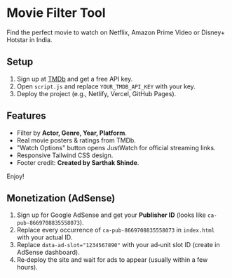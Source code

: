 
# Movie Filter Tool

Find the perfect movie to watch on Netflix, Amazon Prime Video or Disney+ Hotstar in India.

## Setup

1. Sign up at [TMDb](https://www.themoviedb.org/) and get a free API key.
2. Open `script.js` and replace `YOUR_TMDB_API_KEY` with your key.
3. Deploy the project (e.g., Netlify, Vercel, GitHub Pages).

## Features

- Filter by **Actor, Genre, Year, Platform**.
- Real movie posters & ratings from TMDb.
- "Watch Options" button opens JustWatch for official streaming links.
- Responsive Tailwind CSS design.
- Footer credit: **Created by Sarthak Shinde**.

Enjoy!

## Monetization (AdSense)

1. Sign up for Google AdSense and get your **Publisher ID** (looks like `ca-pub-8669708835558073`).
2. Replace every occurrence of `ca-pub-8669708835558073` in `index.html` with your actual ID.
3. Replace `data-ad-slot="1234567890"` with your ad‑unit slot ID (create in AdSense dashboard).
4. Re‑deploy the site and wait for ads to appear (usually within a few hours).
